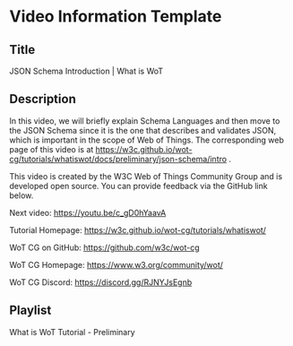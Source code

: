 # Video Information Template

## Title

JSON Schema Introduction | What is WoT

## Description

In this video, we will briefly explain Schema Languages and then move to the JSON Schema since it is the one that describes and validates JSON, which is important in the scope of Web of Things.
The corresponding web page of this video is at https://w3c.github.io/wot-cg/tutorials/whatiswot/docs/preliminary/json-schema/intro .

This video is created by the W3C Web of Things Community Group and is developed open source. You can provide feedback via the GitHub link below.

Next video: https://youtu.be/c_gD0hYaavA

Tutorial Homepage: https://w3c.github.io/wot-cg/tutorials/whatiswot/

WoT CG on GitHub: https://github.com/w3c/wot-cg

WoT CG Homepage: https://www.w3.org/community/wot/

WoT CG Discord: https://discord.gg/RJNYJsEgnb

## Playlist

What is WoT Tutorial - Preliminary
